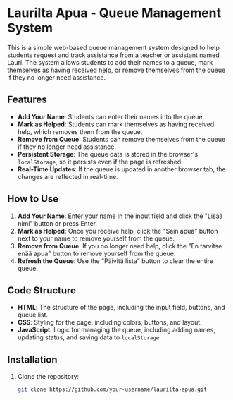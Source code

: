 # Laurilta Apua - Queue Management System

This is a simple web-based queue management system designed to help students request and track assistance from a teacher or assistant named Lauri. The system allows students to add their names to a queue, mark themselves as having received help, or remove themselves from the queue if they no longer need assistance.

## Features

- **Add Your Name**: Students can enter their names into the queue.
- **Mark as Helped**: Students can mark themselves as having received help, which removes them from the queue.
- **Remove from Queue**: Students can remove themselves from the queue if they no longer need assistance.
- **Persistent Storage**: The queue data is stored in the browser's `localStorage`, so it persists even if the page is refreshed.
- **Real-Time Updates**: If the queue is updated in another browser tab, the changes are reflected in real-time.

## How to Use

1. **Add Your Name**: Enter your name in the input field and click the "Lisää nimi" button or press Enter.
2. **Mark as Helped**: Once you receive help, click the "Sain apua" button next to your name to remove yourself from the queue.
3. **Remove from Queue**: If you no longer need help, click the "En tarvitse enää apua" button to remove yourself from the queue.
4. **Refresh the Queue**: Use the "Päivitä lista" button to clear the entire queue.

## Code Structure

- **HTML**: The structure of the page, including the input field, buttons, and queue list.
- **CSS**: Styling for the page, including colors, buttons, and layout.
- **JavaScript**: Logic for managing the queue, including adding names, updating status, and saving data to `localStorage`.

## Installation

1. Clone the repository:
   ```bash
   git clone https://github.com/your-username/laurilta-apua.git
